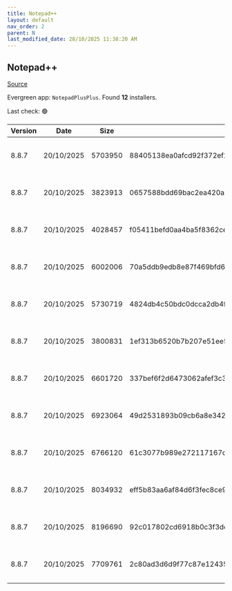 ```yaml
---
title: Notepad++
layout: default
nav_order: 2
parent: N
last_modified_date: 28/10/2025 11:38:20 AM
---
```


## Notepad++

[Source](https://notepad-plus-plus.org/)

Evergreen app: `NotepadPlusPlus`. Found **12** installers.

Last check: 🟢

| Version | Date       | Size    | Sha256                                                           | Architecture | InstallerType | Type | URI                                                                                                                                                                                                                                              |
| ------- | ---------- | ------- | ---------------------------------------------------------------- | ------------ | ------------- | ---- | ------------------------------------------------------------------------------------------------------------------------------------------------------------------------------------------------------------------------------------------------ |
| 8.8.7   | 20/10/2025 | 5703950 | 88405138ea0afcd92f372ef2342761b79506589249432ef2bed42d539a99a670 | ARM64        | Portable      | 7z   | [https://github.com/notepad-plus-plus/notepad-plus-plus/releases/download/v8.8.7/npp.8.8.7.portable.arm64.7z](https://github.com/notepad-plus-plus/notepad-plus-plus/releases/download/v8.8.7/npp.8.8.7.portable.arm64.7z)                       |
| 8.8.7   | 20/10/2025 | 3823913 | 0657588bdd69bac2ea420aa3147f0b6079d5e9728b6f5d972796c312264f51bb | ARM64        | Minimal       | 7z   | [https://github.com/notepad-plus-plus/notepad-plus-plus/releases/download/v8.8.7/npp.8.8.7.portable.minimalist.arm64.7z](https://github.com/notepad-plus-plus/notepad-plus-plus/releases/download/v8.8.7/npp.8.8.7.portable.minimalist.arm64.7z) |
| 8.8.7   | 20/10/2025 | 4028457 | f05411befd0aa4ba5f8362ceb4a1d6466c012f3329b1ec16bdc5a5a7d6b24f23 | x64          | Minimal       | 7z   | [https://github.com/notepad-plus-plus/notepad-plus-plus/releases/download/v8.8.7/npp.8.8.7.portable.minimalist.x64.7z](https://github.com/notepad-plus-plus/notepad-plus-plus/releases/download/v8.8.7/npp.8.8.7.portable.minimalist.x64.7z)     |
| 8.8.7   | 20/10/2025 | 6002006 | 70a5ddb9edb8e87f469bfd6933867ae7820594dde7fe7eab682c81b1cbfd699d | x64          | Portable      | 7z   | [https://github.com/notepad-plus-plus/notepad-plus-plus/releases/download/v8.8.7/npp.8.8.7.portable.x64.7z](https://github.com/notepad-plus-plus/notepad-plus-plus/releases/download/v8.8.7/npp.8.8.7.portable.x64.7z)                           |
| 8.8.7   | 20/10/2025 | 5730719 | 4824db4c50bdc0dcca2db4fca67aa3e7235060fb794761ea143c21e1136ef63c | x86          | Portable      | 7z   | [https://github.com/notepad-plus-plus/notepad-plus-plus/releases/download/v8.8.7/npp.8.8.7.portable.7z](https://github.com/notepad-plus-plus/notepad-plus-plus/releases/download/v8.8.7/npp.8.8.7.portable.7z)                                   |
| 8.8.7   | 20/10/2025 | 3800831 | 1ef313b6520b7b207e51ee5d7b0a85e4e71241bad7d7800ab52cd8084f5cda47 | x86          | Minimal       | 7z   | [https://github.com/notepad-plus-plus/notepad-plus-plus/releases/download/v8.8.7/npp.8.8.7.portable.minimalist.7z](https://github.com/notepad-plus-plus/notepad-plus-plus/releases/download/v8.8.7/npp.8.8.7.portable.minimalist.7z)             |
| 8.8.7   | 20/10/2025 | 6601720 | 337bef6f2d6473062afef3c3c027a24887278fbe2753c0964efb692518264e2a | ARM64        | Default       | exe  | [https://github.com/notepad-plus-plus/notepad-plus-plus/releases/download/v8.8.7/npp.8.8.7.Installer.arm64.exe](https://github.com/notepad-plus-plus/notepad-plus-plus/releases/download/v8.8.7/npp.8.8.7.Installer.arm64.exe)                   |
| 8.8.7   | 20/10/2025 | 6923064 | 49d2531893b09cb6a8e3429ca0a734e871a2d96fa2575c0eec3229d383fa233a | x64          | Default       | exe  | [https://github.com/notepad-plus-plus/notepad-plus-plus/releases/download/v8.8.7/npp.8.8.7.Installer.x64.exe](https://github.com/notepad-plus-plus/notepad-plus-plus/releases/download/v8.8.7/npp.8.8.7.Installer.x64.exe)                       |
| 8.8.7   | 20/10/2025 | 6766120 | 61c3077b989e272117167c90fc35e7f06bea4f992f3395b40ccee083d7258082 | x86          | Default       | exe  | [https://github.com/notepad-plus-plus/notepad-plus-plus/releases/download/v8.8.7/npp.8.8.7.Installer.exe](https://github.com/notepad-plus-plus/notepad-plus-plus/releases/download/v8.8.7/npp.8.8.7.Installer.exe)                               |
| 8.8.7   | 20/10/2025 | 8034932 | eff5b83aa6af84d6f3fec8ce942805ec3e1e049cde5f04bc0fdaed27d2a0e5e2 | ARM64        | Portable      | zip  | [https://github.com/notepad-plus-plus/notepad-plus-plus/releases/download/v8.8.7/npp.8.8.7.portable.arm64.zip](https://github.com/notepad-plus-plus/notepad-plus-plus/releases/download/v8.8.7/npp.8.8.7.portable.arm64.zip)                     |
| 8.8.7   | 20/10/2025 | 8196690 | 92c017802cd6918b0c3f3de1feeb8790e559978ca817b699f446c8464b3c962f | x64          | Portable      | zip  | [https://github.com/notepad-plus-plus/notepad-plus-plus/releases/download/v8.8.7/npp.8.8.7.portable.x64.zip](https://github.com/notepad-plus-plus/notepad-plus-plus/releases/download/v8.8.7/npp.8.8.7.portable.x64.zip)                         |
| 8.8.7   | 20/10/2025 | 7709761 | 2c80ad3d6d9f77c87e1243526a7907fb244aae45fa87f6bffaadbc7c0563a24b | x86          | Portable      | zip  | [https://github.com/notepad-plus-plus/notepad-plus-plus/releases/download/v8.8.7/npp.8.8.7.portable.zip](https://github.com/notepad-plus-plus/notepad-plus-plus/releases/download/v8.8.7/npp.8.8.7.portable.zip)                                 |
